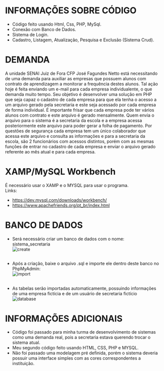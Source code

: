 # INFORMAÇÕES SOBRE CÓDIGO
* Código feito usando Html, Css, PHP, MySql.
* Conexão com Banco de Dados.
* Sistema de Login.
* Cadastro, Listagem, Atualização, Pesquisa e Exclusão (Sistema Crud).

# DEMANDA
A unidade SENAI Juiz de Fora CFP José Fagundes Netto está necessitando de uma demanda para auxiliar as empresas que possuem alunos com contrato de aprendizagem a monitorar a frequência destes alunos. Tal ação hoje é feita enviando um e-mail para cada empresa individualente, o que demanda muito tempo.
Seu objetivo é desenvolver uma solução em PHP que seja capaz o cadastro de cada empresa para que ela tenha o acesso a um arquivo gerado pela secretaria e este seja acessado por cada empresa de forma individual. É importante frisar que cada empresa pode ter vários alunos com contrato e este arquivo é gerado mensalmente. Quem envia o arquivo para o sistema é a secretaria da escola e a empresa acessa posteriormente este arquivo para poder gerar a folha de pagamento. Por questões de segurança cada empresa tem um único colaborador que acessa este arquivo e consulta as informações e para a secretaria da escola, são 2 funcionários com acessos distintos, porém com as mesmas funções de entrar no cadastro de cada empresa e enviar o arquivo gerado referente ao mês atual e para cada empresa.

# XAMP/MySQL Workbench
É necessário usar o XAMP e o MYSQL para usar o programa. <br>
Links: 
* https://dev.mysql.com/downloads/workbench/ <br>
* https://www.apachefriends.org/pt_br/index.html

# BANCO DE DADOS
* Será necessário criar um banco de dados com o nome: sistema_secretaria <br>
![create](https://github.com/DevSharkMT/SISTEMA-SECRETARIA-E-EMPRESA/assets/155767351/178bcf54-fd38-4714-841b-d1d675a74e21)
<h2></h2>

* Após a criação, baixe o arquivo .sql e importe ele dentro deste banco no PhpMyAdmin: <br>
![import](https://github.com/DevSharkMT/SISTEMA-SECRETARIA-E-EMPRESA/assets/155767351/b0e55154-4fd9-4418-94b8-d7992fdbd4ec)
<h2></h2>

* As tabelas serão importadas automaticamente, possuindo informações de uma empresa fictícia e de um usuário de secretaria fictício <br>
![database](https://github.com/DevSharkMT/SISTEMA-SECRETARIA-E-EMPRESA/assets/155767351/2f806bbf-2338-4cf5-b450-2463a8383a24)
<h2></h2>

# INFORMAÇÕES ADICIONAIS
* Código foi passado para minha turma de desenvolvimento de sistemas como uma demanda real, pois a secretaria estava querendo trocar o sistema atual.
* Meu segundo código feito usando HTML, CSS, PHP e MYSQL.
* Não foi passado uma modelagem pré definida, porém o sistema deveria possuir uma interface simples com as cores correspondentes a instituição. 

